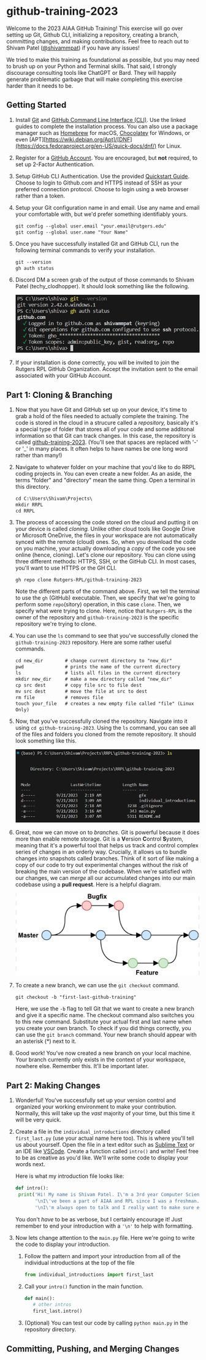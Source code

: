 # github-training-2023

Welcome to the 2023 AIAA GitHub Training! This exercise will go over setting up Git, Github CLI, initializing a repository, creating a branch, committing changes, and making contributions. Feel free to reach out to Shivam Patel ([@shivammpat](https://github.com/shivammpat)) if you have any issues!

We tried to make this training as foundational as possible, but you may need to brush up on your Python and Terminal skills. That said, I strongly discourage consulting tools like ChatGPT or Bard. They will happily generate problematic garbage that will make completing this exercise harder than it needs to be.

## Getting Started

 1. Install [Git](https://github.com/git-guides/install-git) and [GitHub Command Line Interface (CLI)](https://cli.github.com/). Use the linked  guides to complete  the installation process. You can also use a package manager such as [Homebrew](https://brew.sh/) for macOS, [Chocolatey](https://chocolatey.org/) for Windows, or even [APT][https://wiki.debian.org/Apt]/[DNF](https://docs.fedoraproject.org/en-US/quick-docs/dnf/) for Linux. 
 
 2. Register for a [GitHub Account](https://github.com/join). You are encouraged, but **not** required, to set up 2-Factor Authentication.
 
 3. Setup GitHub CLI Authentication. Use the provided [Quickstart Guide](https://docs.github.com/en/github-cli/github-cli/quickstart). Choose to login to Github.com and HTTPS instead of SSH as your preferred connection protocol. Choose to login using a web browser rather than a token.
   
 4. Setup your Git configuration name in and email. Use any name and email your comfortable with, but we'd prefer something identifiably yours.

    ```Shell
    git config --global user.email "your.email@rutgers.edu"
    git config --global user.name "Your Name"
    ```

 5. Once you have successfully installed Git and GitHub CLI, run the following terminal commands to verify your installation.

    ```Shell
    git --version
    gh auth status
    ```

 6. Discord DM a screen grab of the output of those commands to Shivam Patel (techy_clodhopper). It should look something like the following.
   
    ![Error Displaying Image!](./gfx/verify_install.png "Installation Verification")

 7. If your installation is done correctly, you will be invited to join the Rutgers RPL GitHub Organization. Accept the invitation sent to the email associated with your GitHub Account.

## Part 1: Cloning & Branching

1. Now that you have Git and GitHub set up on your device, it's time to grab a hold of the files needed to actually complete the training. The code is stored in the cloud in a strucure called a *repository,* basically it's a special type of folder that stores all of your code and some additonal information so that Git can track changes. In this case, the repository is called [github-training-2023](https://github.com/Rutgers-RPL/github-training-2023). (You'll see that spaces are replaced with '-' or '_' in many places. It often helps to have names be one long word rather than many!)
   
2. Navigate to whatever folder on your machine that you'd like to do RRPL coding projects in. You can even create a new folder. As an aside, the terms "folder" and "directory" mean the same thing. Open a terminal in this directory.

   ```Shell
   cd C:\Users\Shivam\Projects\
   mkdir RRPL
   cd RRPL
   ```

3. The process of accessing the code stored on the cloud and putting it on your device is called *cloning.* Unlike other cloud tools like Google Drive or Microsoft OneDrive, the files in your workspace are not automatically synced with the remote (cloud) ones. So, when you download the code on you machine, your actually downloading a *copy* of the code you see online (hence, cloning). Let's clone our repository. You can clone using three different methods: HTTPS, SSH, or the GitHub CLI. In most cases, you'll want to use HTTPS or the GH CLI.   
   
   ```Shell
   gh repo clone Rutgers-RPL/github-training-2023
   ```

   Note the different parts of the command above. First, we tell the terminal to use the `gh` (GitHub) executable. Then, we specify that we're going to perform some `repo`(sitory) operation, in this case `clone`. Then, we specify what were trying to clone. Here, notice that `Rutgers-RPL` is the owner of the repository and `github-training-2023` is the specific repository we're trying to clone.

4. You can use the `ls` command to see that you've successfully cloned the `github-training-2023` repository. Here are some rather useful commands.

   ```Shell
   cd new_dir        # change current directory to "new_dir"
   pwd               # prints the name of the current directory
   ls                # lists all files in the current directory
   mkdir new_dir     # make a new directory called "new_dir"
   cp src dest       # copy file src to file dest
   mv src dest       # move the file at src to dest
   rm file           # removes file
   touch your_file   # creates a new empty file called "file" (Linux Only)
   ```

5. Now, that you've successfully cloned the repository. Navigate into it using `cd github-training-2023`. Using the `ls` command, you can see all of the files and folders you cloned from the remote repository. It should look something like this.

   ![Error Displaying Image!](./gfx/repo_contents.png "Repository Contents")

6. Great, now we can move on to *branches*. Git is powerful because it does more than enable remote storage. Git is a **V**ersion **C**ontrol **S**ystem, meaning that it's a powerful tool that helps us track and control complex series of changes in an orderly way. Crucially, it allows us to bundle changes into snapshots called branches. Think of it sort of like making a copy of our code to try out experimental changes without the risk of breaking the main version of the codebase. When we're satisfied with our changes, we can *merge* all our accumulated changes into our main codebase using a **pull request**. Here is a helpful diagram.

   ![Error Displaying Image!](./gfx/branches_diagram.png "Branching Diagram")

7. To create a new branch, we can use the `git checkout` command.

   ```Shell
   git checkout -b "first-last-github-training"
   ```

   Here, we use the `-b` flag to tell Git that we want to create a new branch and give it a specific name. The checkout command also switches you to this new command. Substitute your actual first and last name when you create your own branch. To check if you did things correctly, you can use the `git branch` command. Your new branch should appear with an asterisk (*) next to it.

8. Good work! You've now created a new branch on your local machine. Your branch currently only exists in the context of your workspace, nowhere else. Remember this. It'll be important later.

## Part 2: Making Changes

1. Wonderful! You've successfully set up your version control and organized your working environment to make your contribution. Normally, this will take up the *vast* majority of your time, but this time it will be very quick.

2. Create a file in the `individual_introductions` directory called `first_last.py` (use your actual name here too). This is where you'll tell us about yourself. Open the file in a text editor such as [Sublime Text](https://www.sublimetext.com/) or an IDE like [VSCode](https://code.visualstudio.com/). Create a function called `intro()` and write! Feel free to be as creative as you'd like. We'll write some code to display your words next. 

   Here is what my introduction file looks like: 

   ```Python
   def intro():
    print('Hi! My name is Shivam Patel. I\'m a 3rd year Computer Science and Economics major.' + 
          '\nI\'ve been a part of AIAA and RPL since I was a freshman. It\'s my second year serving you all as a team lead. ' + 
          '\nI\'m always open to talk and I really want to make sure everyone feels welcome to be their best on our team.\n')
   ```

   You don't *have* to be as verbose, but I certainly encourage it! Just remember to end your introduction with a `'\n'` to help with formatting.

3. Now lets change attention to the `main.py` file. Here we're going to write the code to display your introduction. 

   1. Follow the pattern and import your introduction from all of the individual introductions at the top of the file

      ```Python
      from individual_introductions import first_last
      ```

   2. Call your `intro()` function in the main function.

      ```Python
      def main():
         # other intros
         first_last.intro()
      ```

   3. (Optional) You can test our code by calling `python main.py` in the repository directory.

## Committing, Pushing, and Merging Changes
